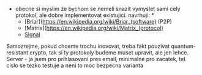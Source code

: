 * obecne si myslim ze bychom se nemeli snazit vymyslet sami cely protokol, ale dobre implementovat
  existujici. navrhuji: *
  - [Briar](https://en.wikipedia.org/wiki/Briar_(software) (P2P)
  - [Matrix](https://en.wikipedia.org/wiki/Matrix_(protocol)
  - [Signal](https://en.wikipedia.org/wiki/Signal_Protocol)

Samozrejme, pokud chceme trochu inovovat, treba fakt pouzivat quantum-resistant crypto, tak si ty
protokoly budeme muset upravit, ale jen lehce.
Server - ja jsem pro prihlasovani pres email, minimalne pro zacatek, tel. cislo se tezko testuje a neni to moc bezpecna varianta
